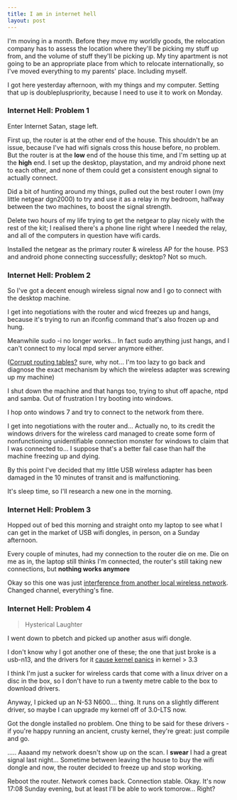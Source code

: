 ```yaml
---
title: I am in internet hell
layout: post
---
```


I'm moving in a month. Before they move my worldly goods, the relocation company has to assess the location where they'll be picking my stuff up from, and the volume of stuff they'll be picking up.  My tiny apartment is not going to be an appropriate place from which to relocate internationally, so I've moved everything to my parents' place. Including myself.

I got here yesterday afternoon, with my things and my computer. Setting that up is doublepluspriority, because I need to use it to work on Monday.

### Internet Hell: Problem 1 ###

Enter Internet Satan, stage left.

First up, the router is at the other end of the house. This shouldn't be an issue, because I've had wifi signals cross this house before, no problem. But the router is at the **low** end of the house this time, and I'm setting up at the **high** end.  I set up the desktop, playstation, and my android phone next to each other, and none of them could get a consistent enough signal to actually connect.

Did a bit of hunting around my things, pulled out the best router I own (my little netgear dgn2000) to try and use it as a relay in my bedroom, halfway between the two machines, to boost the signal strength. 

Delete two hours of my life trying to get the netgear to play nicely with the rest of the kit; I realised there's a phone line right where I needed the relay, and all of the computers in question have wifi cards.

Installed the netgear as the primary router & wireless AP for the house.  PS3 and android phone connecting successfully; desktop? Not so much.


### Internet Hell: Problem 2 ###

So I've got a decent enough wireless signal now and I go to connect with the desktop machine. 

I get into negotiations with the router and wicd freezes up and hangs, because it's trying to run an ifconfig command that's also frozen up and hung.

Meanwhile sudo -i no longer works... In fact sudo anything just hangs, and I can't connect to my local mpd server anymore either. 

([Corrupt routing tables?](http://serverfault.com/a/65373) sure, why not... I'm too lazy to go back and diagnose the exact mechanism by which the wireless adapter was screwing up my machine)

I shut down the machine and that hangs too, trying to shut off apache, ntpd and samba. Out of frustration I try booting into windows.

I hop onto windows 7 and try to connect to the network from there. 

I get into negotiations with the router and... Actually no, to its credit the windows drivers for the wireless card managed to create some form of nonfunctioning unidentifiable connection monster for windows to claim that I was connected to...  I suppose that's a better fail case than half the machine freezing up and dying. 

By this point I've decided that my little USB wireless adapter has been damaged in the 10 minutes of transit and is malfunctioning. 

It's sleep time, so I'll research a new one in the morning.


### Internet Hell: Problem 3 ###

Hopped out of bed this morning and straight onto my laptop to see what I can get in the market of USB wifi dongles, in person, on a Sunday afternoon.

Every couple of minutes, had my connection to the router die on me. Die on me as in, the laptop still thinks I'm connected, the router's still taking new connections, but **nothing works anymore**

Okay so this one was just [interference from another local wireless network](http://unix.stackexchange.com/a/38145). Changed channel, everything's fine.


### Internet Hell: Problem 4 ###

> Hysterical Laughter

I went down to pbetch and picked up another asus wifi dongle.

I don't know why I got another one of these; the one that just broke is a usb-n13, and the drivers for it [cause kernel panics](https://bbs.archlinux.org/viewtopic.php?pid=1124701) in kernel > 3.3

I think I'm just a sucker for wireless cards that come with a linux driver on a disc in the box, so I don't have to run a twenty metre cable to the box to download drivers.

Anyway, I picked up an N-53 N600.... thing.  It runs on a slightly different driver, so maybe I can upgrade my kernel off of 3.0-LTS now. 

Got the dongle installed no problem. One thing to be said for these drivers - if you're happy running an ancient, crusty kernel, they're great: just compile and go.

..... Aaaand my network doesn't show up on the scan. I **swear** I had a great signal last night... Sometime between leaving the house to buy the wifi dongle and now, the router decided to freeze up and stop working.

Reboot the router. Network comes back. Connection stable. Okay. It's now 17:08 Sunday evening, but at least I'll be able to work tomorow... Right?
